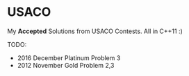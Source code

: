 # USACO
My **Accepted** Solutions from USACO Contests. All in C++11 :) 

TODO:       
   + 2016 December Platinum Problem 3   
   + 2012 November Gold Problem 2,3
